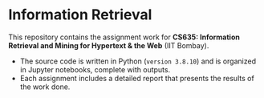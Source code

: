 # Information Retrieval

This repository contains the assignment work for **CS635: Information Retrieval and Mining for Hypertext & the Web** (IIT Bombay).

- The source code is written in Python (`version 3.8.10`) and is organized in Jupyter notebooks, complete with outputs.
- Each assignment includes a detailed report that presents the results of the work done.

